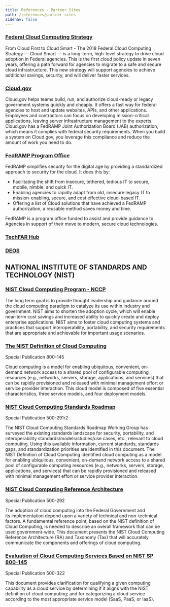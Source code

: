 ```yaml
---
title: References - Partner Sites
path: /references/partner-sites
sidenav: false
---
```


### [Federal Cloud Computing Strategy](https://cloud.cio.gov)

From Cloud First to Cloud Smart - The 2018 Federal Cloud Computing Strategy — Cloud Smart — is a long-term, high-level strategy to drive cloud adoption in Federal agencies. This is the first cloud policy update in seven years, offering a path forward for agencies to migrate to a safe and secure cloud infrastructure. This new strategy will support agencies to achieve additional savings, security, and will deliver faster services. 

### [Cloud.gov](https://cloud.gov)

Cloud.gov helps teams build, run, and authorize cloud-ready or legacy government systems quickly and cheaply. It offers a fast way for federal agencies to host and update websites, APIs, and other applications. Employees and contractors can focus on developing mission-critical applications, leaving server infrastructure management to the experts. Cloud.gov has a FedRAMP Joint Authorization Board (JAB) authorization, which means it complies with federal security requirements. When you build a system on Cloud.gov, you leverage this compliance and reduce the amount of work you need to do. 

### [FedRAMP Program Office](https://www.fedramp.gov)

FedRAMP simplifies security for the digital age by providing a standardized approach to security for the cloud. It does this by:

- Facilitating the shift from insecure, tethered, tedious IT to secure, mobile, nimble, and quick IT.
- Enabling agencies to rapidly adapt from old, insecure legacy IT to mission-enabling, secure, and cost effective cloud-based IT.
- Offering a list of Cloud solutions that have achieved a FedRAMP authorization, a reusable method saves money and time.

FedRAMP is a program office funded to assist and provide guidance to Agencies in support of their move to modern, secure cloud technologies.

### [TechFAR Hub](https://techfarhub.cio.gov)

### [DEOS](/deos)

## NATIONAL INSTITUTE OF STANDARDS AND TECHNOLOGY (NIST)

### [NIST Cloud Computing Program - NCCP](https://www.nist.gov/programs-projects/nist-cloud-computing-program-nccp)

The long term goal is to provide thought leadership and guidance around the cloud computing paradigm to catalyze its use within industry and government. NIST aims to shorten the adoption cycle, which will enable near-term cost savings and increased ability to quickly create and deploy enterprise applications. NIST aims to foster cloud computing systems and practices that support interoperability, portability, and security requirements that are appropriate and achievable for important usage scenarios.

### [The NIST Definition of Cloud Computing](https://csrc.nist.gov/publications/detail/sp/800-145/final)
Special Publication 800-145

Cloud computing is a model for enabling ubiquitous, convenient, on-demand network access to a shared pool of configurable computing resources (e.g., networks, servers, storage, applications, and services) that can be rapidly provisioned and released with minimal management effort or service provider interaction. This cloud model is composed of five essential characteristics, three service models, and four deployment models.

### [NIST Cloud Computing Standards Roadmap](https://www.nist.gov/publications/nist-cloud-computing-standards-roadmap)
Special Publication 500-291r2

The NIST Cloud Computing Standards Roadmap Working Group has surveyed the existing standards landscape for security, portability, and interoperability standards/models/studies/use cases, etc., relevant to cloud computing. Using this available information, current standards, standards gaps, and standardization priorities are identified in this document. The NIST Definition of Cloud Computing identified cloud computing as a model for enabling ubiquitous, convenient, on-demand network access to a shared pool of configurable computing resources (e.g., networks, servers, storage, applications, and services) that can be rapidly provisioned and released with minimal management effort or service provider interaction.

### [NIST Cloud Computing Reference Architecture](https://www.nist.gov/publications/nist-cloud-computing-reference-architecture)
Special Publication 500-292

The adoption of cloud computing into the Federal Government and its implementation depend upon a variety of technical and non-technical factors. A fundamental reference point, based on the NIST definition of Cloud Computing, is needed to describe an overall framework that can be used government-wide. This document presents the NIST Cloud Computing Reference Architecture (RA) and Taxonomy (Tax) that will accurately communicate the components and offerings of cloud computing.

### [Evaluation of Cloud Computing Services Based on NIST SP 800-145](https://www.nist.gov/publications/evaluation-cloud-computing-services-based-nist-sp-800-145)
Special Publication 500-322

This document provides clarification for qualifying a given computing capability as a cloud service by determining if it aligns with the NIST definition of cloud computing; and for categorizing a cloud service according to the most appropriate service model (SaaS, PaaS, or IaaS).